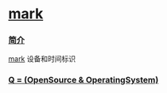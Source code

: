 ﻿# [mark](https://github.com/OS-Q/D92)
### [简介](https://github.com/OS-Q/D92/wiki)


[mark](https://github.com/OS-Q/D92) 设备和时间标识


### [Q = (OpenSource & OperatingSystem) ](http://www.OS-Q.com)
